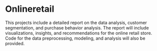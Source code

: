 # Onlineretail
This projects include a detailed report on the data analysis, customer segmentation, and purchase behavior analysis. The report will include visualizations, insights, and recommendations for the online retail store. Code for the data preprocessing, modeling, and analysis will also be provided.
